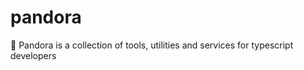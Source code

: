 # pandora
:toolbox: Pandora is a collection of tools, utilities and services for typescript developers
